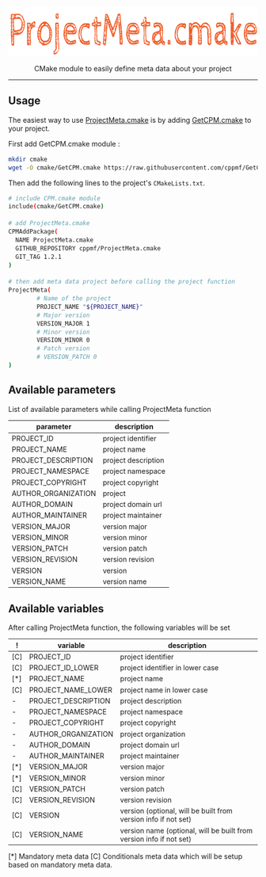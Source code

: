 <p align="center">
  <img src="https://github.com/cppmf/artwork/raw/master/banner/ProjectMeta.cmake/ProjectMeta.png" height="100" />
</p>

<p align="center">
  CMake module to easily define meta data about your project
</p>

---

## Usage
The easiest way to use [ProjectMeta.cmake](https://github.com/cppmf/ProjectMeta.cmake) is by adding [GetCPM.cmake](https://github.com/cppmf/GetCPM.cmake) to your project.

First add GetCPM.cmake module :

```bash
mkdir cmake
wget -O cmake/GetCPM.cmake https://raw.githubusercontent.com/cppmf/GetCPM.cmake/master/GetCPM.cmake
```

Then add the following lines to the project's `CMakeLists.txt`.


```bash
# include CPM.cmake module
include(cmake/GetCPM.cmake)

# add ProjectMeta.cmake
CPMAddPackage(
  NAME ProjectMeta.cmake
  GITHUB_REPOSITORY cppmf/ProjectMeta.cmake
  GIT_TAG 1.2.1
)

# then add meta data project before calling the project function
ProjectMeta(
        # Name of the project
        PROJECT_NAME "${PROJECT_NAME}"
        # Major version
        VERSION_MAJOR 1
        # Minor version
        VERSION_MINOR 0
        # Patch version
        # VERSION_PATCH 0
)
```

## Available parameters

List of available parameters while calling ProjectMeta function

parameter | description
---------|------------
PROJECT_ID | project identifier
PROJECT_NAME | project name
PROJECT_DESCRIPTION | project description
PROJECT_NAMESPACE | project namespace
PROJECT_COPYRIGHT | project copyright
AUTHOR_ORGANIZATION | project
AUTHOR_DOMAIN | project domain url
AUTHOR_MAINTAINER | project maintainer
VERSION_MAJOR | version major
VERSION_MINOR | version minor
VERSION_PATCH | version patch
VERSION_REVISION | version revision
VERSION | version
VERSION_NAME | version name

## Available variables

After calling ProjectMeta function, the following variables will be set

 !  | variable | description
----|----------|------------
[C] | PROJECT_ID | project identifier
[C] | PROJECT_ID_LOWER | project identifier in lower case
[*] | PROJECT_NAME | project name
[C] | PROJECT_NAME_LOWER | project name in lower case
 -  | PROJECT_DESCRIPTION | project description
 -  | PROJECT_NAMESPACE | project namespace
 -  | PROJECT_COPYRIGHT | project copyright
 -  | AUTHOR_ORGANIZATION | project organization
 -  | AUTHOR_DOMAIN | project domain url
 -  | AUTHOR_MAINTAINER | project maintainer
[*] | VERSION_MAJOR | version major
[*] | VERSION_MINOR | version minor
[C] | VERSION_PATCH | version patch
[C] | VERSION_REVISION | version revision
[C] | VERSION | version (optional, will be built from version info if not set)
[C] | VERSION_NAME | version name (optional, will be built from version info if not set)

[*] Mandatory meta data
[C] Conditionals meta data which will be setup based on mandatory meta data.
